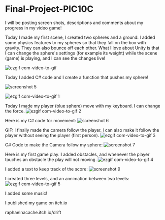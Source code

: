 # Final-Project-PIC10C

I will be posting screen shots, descriptions and comments about my progress in my video game!


Today I made my first scene, I created two spheres and a ground.
I added some physics features to my spheres so that they fall on the box with gravity.
They can also bounce off each other.
What I love about Unity is that I can change the sphere's settings (for example its weight) while the scene (game) is playing, and I can see the changes live!

![ezgif com-video-to-gif](https://user-images.githubusercontent.com/38050222/39740131-1a346152-5249-11e8-8562-2e44d59e1a6e.gif)


Today I added C# code and I create a function that pushes my sphere!

![screenshot 5](https://user-images.githubusercontent.com/38050222/39742358-04ad812a-5252-11e8-93da-2ef553f2f744.png)

![ezgif com-video-to-gif 1](https://user-images.githubusercontent.com/38050222/39742246-aa17cacc-5251-11e8-8cc8-a466aa7b54ec.gif)

Today I made my player (blue sphere) move with my keyboard.
I can change the force.
![ezgif com-video-to-gif 2](https://user-images.githubusercontent.com/38050222/39779177-39112a5a-52bd-11e8-876c-96ceeee89a6e.gif)

Here is my C# code for movement:
![screenshot 6](https://user-images.githubusercontent.com/38050222/39779263-7dfabc1c-52bd-11e8-8397-69a48aac4bde.png)

GIF: I finally made the camera follow the player. I can also make it follow the player without seeing the player (first person).
![ezgif com-video-to-gif 3](https://user-images.githubusercontent.com/38050222/40220389-d0860d02-5a2d-11e8-867f-609dde8c8467.gif)

C# Code to make the Camera follow my sphere:
![screenshot 7](https://user-images.githubusercontent.com/38050222/40220096-d5fe55e2-5a2c-11e8-8bd5-ba676ca9de89.png)

Here is my first game play:
I added obstacles, and whenever the player touches an obstacle the play will not moving.
![ezgif com-video-to-gif 4](https://user-images.githubusercontent.com/38050222/40599442-2e079fa0-6202-11e8-8fcc-8474c56d384e.gif)

I added a text to keep track of the score:
![screenshot 9](https://user-images.githubusercontent.com/38050222/40634587-a4013a4c-62aa-11e8-8201-7cdc6c8480a2.png)

I created three levels, and an annimation between two levels:
![ezgif com-video-to-gif 5](https://user-images.githubusercontent.com/38050222/40700945-bbc8b70e-6390-11e8-9b3e-db8af3f24c87.gif)

I added some music!

I published my game on itch.io

raphaelnacache.itch.io/drift
